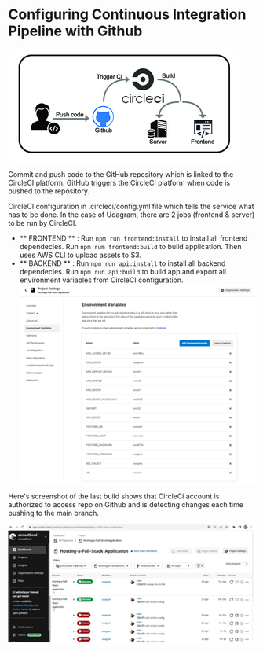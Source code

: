 # Configuring Continuous Integration Pipeline with Github

![Circleci](../img/circleci.jpg)

Commit and push code to the GitHub repository which is linked to the CircleCI platform. GitHub triggers the CircleCI platform when code is pushed to the repository.

CircleCI configuration in  .circleci/config.yml file which tells the service what has to be done. In the case of Udagram, there are 2 jobs (frontend & server) to be run by CircleCI.

- ** FRONTEND ** :
    Run `npm run frontend:install` to install all frontend dependecies.
    Run `npm rum frontend:build` to build application.
    Then uses AWS CLI to upload assets to S3.
- ** BACKEND ** :
    Run `npm run api:install` to install all backend dependecies.
    Run `npm run api:build` to build app and export all environment variables from CircleCI configuration.
    ![Circleci-environment-variables](../img/04-Circleci-environment-variables.png)

Here's screenshot of the last build shows that CircleCi account is authorized to access repo on Github and is detecting changes each time  pushing to the main branch.

![Circleci-environment-variables](../img/CircleCi-account.jpg)